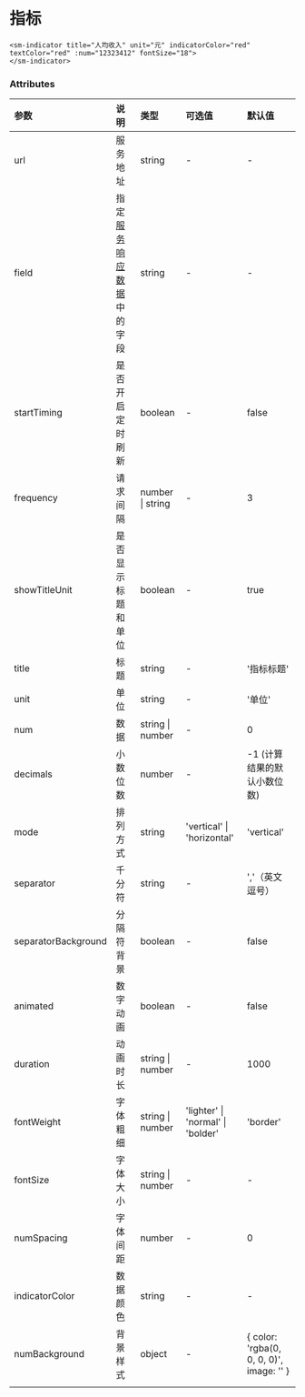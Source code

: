 # 指标

```vue
<sm-indicator title="人均收入" unit="元" indicatorColor="red" textColor="red" :num="12323412" fontSize="18">
</sm-indicator>
```

### Attributes

| 参数                | 说明                                                                           | 类型             | 可选值                            | 默认值                                   |
| :------------------ | :----------------------------------------------------------------------------- | :--------------- | :-------------------------------- | :--------------------------------------- |
| url                 | 服务地址                                                                       | string           | -                                 | -                                        |
| field               | 指定[服务响应数据](/zh/api/service-response-data-requirements/index.md)中的字段 | string           | -                                 | -                                        |
| startTiming         | 是否开启定时刷新                                                               | boolean          | -                                 | false                                    |
| frequency           | 请求间隔                                                                       | number \| string | -                                 | 3                                        |
| showTitleUnit       | 是否显示标题和单位                                                             | boolean          | -                                 | true                                     |
| title               | 标题                                                                           | string           | -                                 | '指标标题'                               |
| unit                | 单位                                                                           | string           | -                                 | '单位'                                   |
| num                 | 数据                                                                           | string \| number | -                                 | 0                                        |
| decimals            | 小数位数                                                                       | number           | -                                 | -1 (计算结果的默认小数位数)              |
| mode                | 排列方式                                                                       | string           | 'vertical' \| 'horizontal'        | 'vertical'                               |
| separator           | 千分符                                                                         | string           | -                                 | ','（英文逗号）                          |
| separatorBackground | 分隔符背景                                                                     | boolean          | -                                 | false                                    |
| animated            | 数字动画                                                                       | boolean          | -                                 | false                                    |
| duration            | 动画时长                                                                       | string \| number | -                                 | 1000                                     |
| fontWeight          | 字体粗细                                                                       | string \| number | 'lighter' \| 'normal' \| 'bolder' | 'border'                                 |
| fontSize            | 字体大小                                                                       | string \| number | -                                 | -                                        |
| numSpacing          | 字体间距                                                                       | number           | -                                 | 0                                        |
| indicatorColor      | 数据颜色                                                                       | string           | -                                 | -                                        |
| numBackground       | 背景样式                                                                       | object           | -                                 | { color: 'rgba(0, 0, 0, 0)', image: '' } |
|                     |
